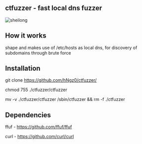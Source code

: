 ## ctfuzzer - fast local dns fuzzer

![sheilong](https://i.imgur.com/ximZs7d.png)

## How it works

shape and makes use of /etc/hosts as local dns, for discovery of subdomains through brute force

## Installation

git clone https://github.com/hNgz0/ctfuzzer/

chmod 755 ./ctfuzzer/ctfuzzer

mv -v ./ctfuzzer/ctfuzzer /sbin/ctfuzzer && rm -f ./ctfuzzer

## Dependencies
ffuf - https://github.com/ffuf/ffuf

curl - https://github.com/curl/curl
